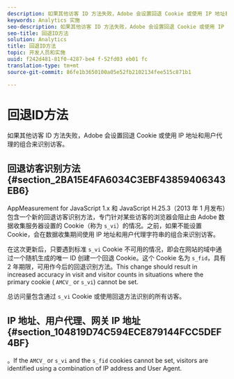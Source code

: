 ```yaml
---
description: 如果其他访客 ID 方法失败，Adobe 会设置回退 Cookie 或使用 IP 地址和用户代理的组合来识别访客。
keywords: Analytics 实施
seo-description: 如果其他访客 ID 方法失败，Adobe 会设置回退 Cookie 或使用 IP 地址和用户代理的组合来识别访客。
seo-title: 回退ID方法
solution: Analytics
title: 回退ID方法
topic: 开发人员和实施
uuid: f242d481-81f0-4287-be4 f-52fd03 eb01 fc
translation-type: tm+mt
source-git-commit: 86fe1b3650100a05e52fb2102134fee515c871b1

---
```



# 回退ID方法

如果其他访客 ID 方法失败，Adobe 会设置回退 Cookie 或使用 IP 地址和用户代理的组合来识别访客。

## 回退访客识别方法 {#section_2BA15E4FA6034C3EBF43859406343EB6}

AppMeasurement for JavaScript 1.x 和 JavaScript H.25.3（2013 年 1 月发布）包含一个新的回退访客识别方法，专门针对某些访客的浏览器会阻止由 Adobe 数据收集服务器设置的 Cookie（称为 `s_vi`）的情况。之前，如果不能设置 Cookie，会在数据收集期间使用 IP 地址和用户代理字符串的组合来识别访客。

在这次更新后，只要遇到标准 `s_vi` Cookie 不可用的情况，即会在网站的域中通过一个随机生成的唯一 ID 创建一个回退 Cookie。这个 Cookie 名为 `s_fid`，具有 2 年期限，可用作今后的回退识别方法。This change should result in increased accuracy in visit and visitor counts in situations where the primary cookie ( `AMCV_` or `s_vi`) cannot be set.

总访问量包含通过 `s_vi` Cookie 或使用回退方法识别的所有访客。

## IP 地址、用户代理、网关 IP 地址 {#section_104819D74C594ECE879144FCC5DEF4BF}

。If the `AMCV_` or `s_vi` and the `s_fid` cookies cannot be set, visitors are identified using a combination of IP address and User Agent.
